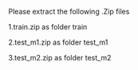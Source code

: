 Please extract the following .Zip files

1.train.zip as folder train

2.test_m1.zip as folder test_m1

3.test_m2.zip as folder test_m2
